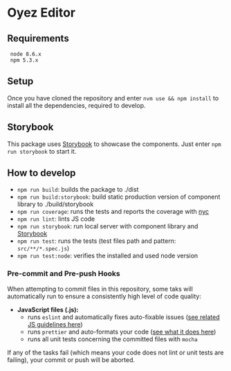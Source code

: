 # Oyez Editor

## Requirements

```
 node 8.6.x
 npm 5.3.x
```

## Setup

Once you have cloned the repository and enter `nvm use && npm install` to
install all the dependencies, required to develop.

## Storybook

This package uses [Storybook](https://storybook.js.org) to showcase the
components. Just enter `npm run storybook` to start it.

## How to develop

* `npm run build`: builds the package to ./dist
* `npm run build:storybook`: build static production version of component
  library to ./build/storybook
* `npm run coverage`: runs the tests and reports the coverage with
  [nyc](https://github.com/istanbuljs/nyc)
* `npm run lint`: lints JS code
* `npm run storybook`: run local server with component library and
  [Storybook](https://storybook.js.org)
* `npm run test`: runs the tests (test files path and pattern:
  `src/**/*.spec.js`)
* `npm run test:node`: verifies the installed and used node version

### Pre-commit and Pre-push Hooks

When attempting to commit files in this repository, some taks will
automatically run to ensure a consistently high level of code quality:

* __JavaScript files (.js):__
  * runs `eslint` and automatically fixes auto-fixable issues
    ([see related JS guidelines here](https://github.com/airbnb/javascript))
  * runs `prettier` and auto-formats your code
    ([see what it does here](https://github.com/prettier/prettier))
  * runs all unit tests concerning the committed files with `mocha`

If any of the tasks fail (which means your code does not lint or unit tests are
  failing), your commit or push will be aborted.
